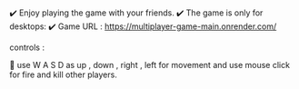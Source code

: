 ✔️ Enjoy playing the game with your friends.
✔️ The game is only for desktops:
✔️ Game URL : https://multiplayer-game-main.onrender.com/


controls :

🤺 use W A S D as  up , down , right , left  for movement and use mouse click for fire and kill other players.
